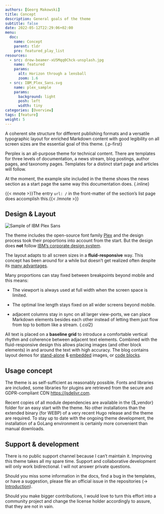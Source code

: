 ```yaml
---
authors: [Georg Makowski]
title: Concept
description: General goals of the theme
subtitle: false
date: 2022-05-12T22:29:06+02:00
menu:
  doc:
    name: Concept
    parent: tldr
    pre: featured_play_list
resources:
  - src: drew-beamer-xU5Mqq0Chck-unsplash.jpg
    name: featured
    params:
      alt: Horizon through a lensball
      zoom: 1.6
  - src: IBM_Plex_Sans.svg
    name: plex_sample
    params:
      background: light
      posh: left
      width: tiny
categories: [Overview]
tags: [feature]
weight: 5
---
```


A coherent site structure for different publishing formats and a versatile typographic layout for enriched Markdown content with good legibility on all screen sizes are the essential goal of this theme.
{.p-first} <!--more-->

Perplex is an all-purpose theme for technical content. There are templates for three levels of documentation, a news stream, blog postings, author pages, and taxonomy pages. Templates for a distinct start page and articles will follow. 

At the moment, the example site included in the theme shows the news section as a start page the same way this documentation does.
{.inline}

{{< mnote >}}The entry `url: /` in the front-matter of the section’s list page does accomplish this.{{< /mnote >}}

## Design & Layout

![Sample of IBM Plex Sans](plex_sample)

The theme includes the open-source font family [Plex](https://www.ibm.com/plex/) and the design process took their proportions into account from the start. But the design does **not** follow [IBM’s corporate design system](https://carbondesignsystem.com/).

The layout adapts to all screen sizes in a **fluid-responsive** way. This concept has been around for a while but doesn’t get realized often despite its [many advantages](/blog/accessibility-of-fluid-typography).

Many proportions can stay fixed between breakpoints beyond mobile and this means:

- The viewport is always used at full width when the screen space is limited.

- The optimal line length stays fixed on all wider screens beyond mobile.

- adjacent columns stay in sync on all larger view-ports, we can place Markdown elements besides each other instead of letting them just flow from top to bottom like a stream.
{.col2}

All text is placed on a **baseline grid** to introduce a comfortable vertical rhythm and coherence between adjacent text elements. Combined with the fluid-responsive design this allows placing images (and other block elements) in and around the text with high accuracy. The blog contains layout demos for [stand-alone](/blog/image/standalone) & [embedded](/blog/image/embed) images, or [code blocks](/blog/codelayout).

## Usage concept

The theme is as self-sufficient as reasonably possible. Fonts and libraries are included, some libraries for plugins are retrieved from the secure and GDPR-compliant CDN <https://jsdelivr.com>.

Recent copies of all module dependencies are available in the {$_vendor} folder for an easy start with the theme. No other installations than the extended binary (for WEBP) of a very recent Hugo release and the theme are required. To stay up to date with the ongoing theme development, the installation of a GoLang environment is certainly more convenient than manual downloads.

## Support & development

There is no public support channel because I can’t maintain it. Improving this theme takes all my spare time. Support and collaborative development will only work bidirectional. I will not answer private questions.

Should you miss some information in the docs, find a bug in the templates, or have a suggestion, please file an official issue in the repositories (&rightarrow; [Introduction](doc/intro/perplex#in-case-of-problems)).

Should you make bigger contributions, I would love to turn this effort into a community project and change the license holder accordingly to assure, that they are not in vain.

